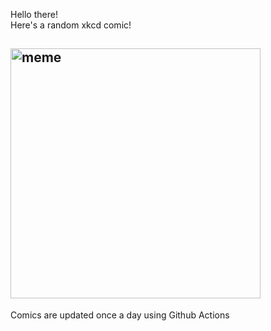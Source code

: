Hello there! <br>Here's a random xkcd comic!<br>
## <img src="https://imgs.xkcd.com/comics/hats.png" alt="meme" width="400"/><br>
Comics are updated once a day using Github Actions